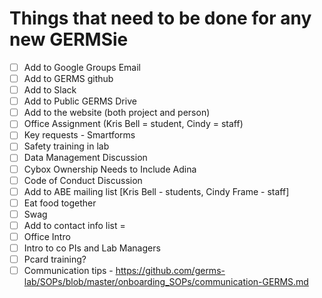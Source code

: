 # Things that need to be done for any new GERMSie

- [ ] Add to Google Groups Email
- [ ] Add to GERMS github
- [ ] Add to Slack
- [ ] Add to Public GERMS Drive
- [ ] Add to the website (both project and person)
- [ ] Office Assignment (Kris Bell = student, Cindy = staff)
- [ ] Key requests - Smartforms
- [ ] Safety training in lab
- [ ] Data Management Discussion
- [ ] Cybox Ownership Needs to Include Adina
- [ ] Code of Conduct Discussion
- [ ] Add to ABE mailing list [Kris Bell - students, Cindy Frame - staff]
- [ ] Eat food together
- [ ] Swag
- [ ] Add to contact info list =
- [ ] Office Intro
- [ ] Intro to co PIs and Lab Managers
- [ ] Pcard training?
- [ ] Communication tips - https://github.com/germs-lab/SOPs/blob/master/onboarding_SOPs/communication-GERMS.md
